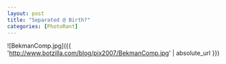 ```yaml
---
layout: post
title: "Separated @ Birth?"
categories: [PhotoRant]
---
```



![BekmanComp.jpg]({{ 'http://www.botzilla.com/blog/pix2007/BekmanComp.jpg' | absolute_url }})

